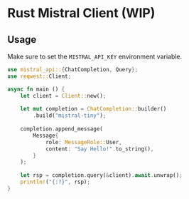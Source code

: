 # Rust Mistral Client (WIP)

## Usage
Make sure to set the `MISTRAL_API_KEY` environment variable.

```rust
use mistral_api::{ChatCompletion, Query};
use reqwest::Client;

async fn main () {
    let client = Client::new();
    
    let mut completion = ChatCompletion::builder()
        .build("mistral-tiny");
        
    completion.append_message(
        Message{
            role: MessageRole::User,
            content: "Say Hello!".to_string(),
        }
    );
    
    let rsp = completion.query(&client).await.unwrap();
    println!("{:?}", rsp);
}
```
